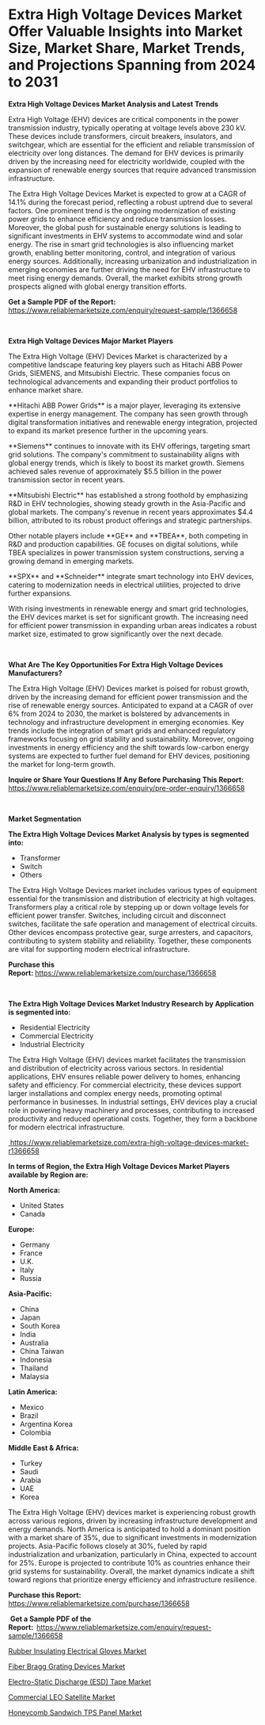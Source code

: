 <p><h1>Extra High Voltage Devices Market Offer Valuable Insights into Market Size, Market Share, Market Trends, and Projections Spanning from 2024 to 2031</h1></p><p><strong>Extra High Voltage Devices Market Analysis and Latest Trends</strong></p>
<p><p>Extra High Voltage (EHV) devices are critical components in the power transmission industry, typically operating at voltage levels above 230 kV. These devices include transformers, circuit breakers, insulators, and switchgear, which are essential for the efficient and reliable transmission of electricity over long distances. The demand for EHV devices is primarily driven by the increasing need for electricity worldwide, coupled with the expansion of renewable energy sources that require advanced transmission infrastructure.</p><p>The Extra High Voltage Devices Market is expected to grow at a CAGR of 14.1% during the forecast period, reflecting a robust uptrend due to several factors. One prominent trend is the ongoing modernization of existing power grids to enhance efficiency and reduce transmission losses. Moreover, the global push for sustainable energy solutions is leading to significant investments in EHV systems to accommodate wind and solar energy. The rise in smart grid technologies is also influencing market growth, enabling better monitoring, control, and integration of various energy sources. Additionally, increasing urbanization and industrialization in emerging economies are further driving the need for EHV infrastructure to meet rising energy demands. Overall, the market exhibits strong growth prospects aligned with global energy transition efforts.</p></p>
<p><strong>Get a Sample PDF of the Report:&nbsp;</strong> <a href="https://www.reliablemarketsize.com/enquiry/request-sample/1366658?utm_campaign=1293&utm_medium=2&utm_source=Github&utm_content=ia&utm_term=11102024&utm_id=extra-high-voltage-devices">https://www.reliablemarketsize.com/enquiry/request-sample/1366658</a></p>
<p>&nbsp;</p>
<p><strong>Extra High Voltage Devices Major Market Players</strong></p>
<p><p>The Extra High Voltage (EHV) Devices Market is characterized by a competitive landscape featuring key players such as Hitachi ABB Power Grids, SIEMENS, and Mitsubishi Electric. These companies focus on technological advancements and expanding their product portfolios to enhance market share.</p><p>**Hitachi ABB Power Grids** is a major player, leveraging its extensive expertise in energy management. The company has seen growth through digital transformation initiatives and renewable energy integration, projected to expand its market presence further in the upcoming years. </p><p>**Siemens** continues to innovate with its EHV offerings, targeting smart grid solutions. The company's commitment to sustainability aligns with global energy trends, which is likely to boost its market growth. Siemens achieved sales revenue of approximately $5.5 billion in the power transmission sector in recent years.</p><p>**Mitsubishi Electric** has established a strong foothold by emphasizing R&D in EHV technologies, showing steady growth in the Asia-Pacific and global markets. The company's revenue in recent years approximates $4.4 billion, attributed to its robust product offerings and strategic partnerships.</p><p>Other notable players include **GE** and **TBEA**, both competing in R&D and production capabilities. GE focuses on digital solutions, while TBEA specializes in power transmission system constructions, serving a growing demand in emerging markets.</p><p>**SPX** and **Schneider** integrate smart technology into EHV devices, catering to modernization needs in electrical utilities, projected to drive further expansions. </p><p>With rising investments in renewable energy and smart grid technologies, the EHV devices market is set for significant growth. The increasing need for efficient power transmission in expanding urban areas indicates a robust market size, estimated to grow significantly over the next decade.</p></p>
<p>&nbsp;</p>
<p><strong>What Are The Key Opportunities For Extra High Voltage Devices Manufacturers?</strong></p>
<p><p>The Extra High Voltage (EHV) Devices market is poised for robust growth, driven by the increasing demand for efficient power transmission and the rise of renewable energy sources. Anticipated to expand at a CAGR of over 6% from 2024 to 2030, the market is bolstered by advancements in technology and infrastructure development in emerging economies. Key trends include the integration of smart grids and enhanced regulatory frameworks focusing on grid stability and sustainability. Moreover, ongoing investments in energy efficiency and the shift towards low-carbon energy systems are expected to further fuel demand for EHV devices, positioning the market for long-term growth.</p></p>
<p><strong>Inquire or Share Your Questions If Any Before Purchasing This Report:</strong> <a href="https://www.reliablemarketsize.com/enquiry/pre-order-enquiry/1366658?utm_campaign=1293&utm_medium=2&utm_source=Github&utm_content=ia&utm_term=11102024&utm_id=extra-high-voltage-devices">https://www.reliablemarketsize.com/enquiry/pre-order-enquiry/1366658</a></p>
<p>&nbsp;</p>
<p><strong>Market Segmentation</strong></p>
<p><strong>The Extra High Voltage Devices Market Analysis by types is segmented into:</strong></p>
<p><ul><li>Transformer</li><li>Switch</li><li>Others</li></ul></p>
<p><p>The Extra High Voltage Devices market includes various types of equipment essential for the transmission and distribution of electricity at high voltages. Transformers play a critical role by stepping up or down voltage levels for efficient power transfer. Switches, including circuit and disconnect switches, facilitate the safe operation and management of electrical circuits. Other devices encompass protective gear, surge arresters, and capacitors, contributing to system stability and reliability. Together, these components are vital for supporting modern electrical infrastructure.</p></p>
<p><strong>Purchase this Report:&nbsp;</strong><a href="https://www.reliablemarketsize.com/purchase/1366658?utm_campaign=1293&utm_medium=2&utm_source=Github&utm_content=ia&utm_term=11102024&utm_id=extra-high-voltage-devices">https://www.reliablemarketsize.com/purchase/1366658</a></p>
<p>&nbsp;</p>
<p><strong>The Extra High Voltage Devices Market Industry Research by Application is segmented into:</strong></p>
<p><ul><li>Residential Electricity</li><li>Commercial Electricity</li><li>Industrial Electricity</li></ul></p>
<p><p>The Extra High Voltage (EHV) devices market facilitates the transmission and distribution of electricity across various sectors. In residential applications, EHV ensures reliable power delivery to homes, enhancing safety and efficiency. For commercial electricity, these devices support larger installations and complex energy needs, promoting optimal performance in businesses. In industrial settings, EHV devices play a crucial role in powering heavy machinery and processes, contributing to increased productivity and reduced operational costs. Together, they form a backbone for modern electrical infrastructure.</p></p>
<p><a href="https://www.reliablemarketsize.com/extra-high-voltage-devices-market-r1366658?utm_campaign=1293&utm_medium=2&utm_source=Github&utm_content=ia&utm_term=11102024&utm_id=extra-high-voltage-devices">&nbsp;https://www.reliablemarketsize.com/extra-high-voltage-devices-market-r1366658</a></p>
<p><strong>In terms of Region, the Extra High Voltage Devices Market Players available by Region are:</strong></p>
<p>
    <p> <strong> North America: </strong>
        <ul>
            <li>United States</li>
            <li>Canada</li>
        </ul>
        </p> 
    <p> <strong> Europe: </strong>
        <ul>
            <li>Germany</li>
            <li>France</li>
            <li>U.K.</li>
            <li>Italy</li>
            <li>Russia</li>
        </ul>
        </p> 
    <p> <strong> Asia-Pacific: </strong>
        <ul>
            <li>China</li>
            <li>Japan</li>
            <li>South Korea</li>
            <li>India</li>
            <li>Australia</li>
            <li>China Taiwan</li>
            <li>Indonesia</li>
            <li>Thailand</li>
            <li>Malaysia</li>
        </ul>
        </p> 
    <p> <strong> Latin America: </strong>
        <ul>
            <li>Mexico</li>
            <li>Brazil</li>
            <li>Argentina Korea</li>
            <li>Colombia</li>
        </ul>
        </p> 
    <p> <strong> Middle East & Africa: </strong>
        <ul>
            <li>Turkey</li>
            <li>Saudi</li>
            <li>Arabia</li>
            <li>UAE</li>
            <li>Korea</li>
        </ul>
    </p>
    </p>
<p><p>The Extra High Voltage (EHV) devices market is experiencing robust growth across various regions, driven by increasing infrastructure development and energy demands. North America is anticipated to hold a dominant position with a market share of 35%, due to significant investments in modernization projects. Asia-Pacific follows closely at 30%, fueled by rapid industrialization and urbanization, particularly in China, expected to account for 25%. Europe is projected to contribute 10% as countries enhance their grid systems for sustainability. Overall, the market dynamics indicate a shift toward regions that prioritize energy efficiency and infrastructure resilience.</p></p>
<p><strong>Purchase this Report: </strong><a href="https://www.reliablemarketsize.com/purchase/1366658?utm_campaign=1293&utm_medium=2&utm_source=Github&utm_content=ia&utm_term=11102024&utm_id=extra-high-voltage-devices">https://www.reliablemarketsize.com/purchase/1366658</a></p>
<p>&nbsp;<strong>Get a Sample PDF of the Report:&nbsp;&nbsp;</strong><a href="https://www.reliablemarketsize.com/enquiry/request-sample/1366658?utm_campaign=1293&utm_medium=2&utm_source=Github&utm_content=ia&utm_term=11102024&utm_id=extra-high-voltage-devices">https://www.reliablemarketsize.com/enquiry/request-sample/1366658</a></p>
<p><strong></strong></p>
<p><p><a href="https://www.linkedin.com/pulse/global-rubber-insulating-electrical-gloves-industry-types-fmvke?utm_campaign=1293&utm_medium=2&utm_source=Github&utm_content=ia&utm_term=11102024&utm_id=extra-high-voltage-devices">Rubber Insulating Electrical Gloves Market</a></p><p><a href="https://issuu.com/reportprime-2/docs/fiber-bragg-grating-devices-market-_ec73ceed84c755?utm_campaign=1293&utm_medium=2&utm_source=Github&utm_content=ia&utm_term=11102024&utm_id=extra-high-voltage-devices">Fiber Bragg Grating Devices Market</a></p><p><a href="https://www.linkedin.com/pulse/electro-static-discharge-esd-tape-market-growth-segmentation-awvpe?utm_campaign=1293&utm_medium=2&utm_source=Github&utm_content=ia&utm_term=11102024&utm_id=extra-high-voltage-devices">Electro-Static Discharge (ESD) Tape Market</a></p><p><a href="https://issuu.com/reportprime-2/docs/commercial-leo-satellite-market-siz_c1826ee4bd1fa7?utm_campaign=1293&utm_medium=2&utm_source=Github&utm_content=ia&utm_term=11102024&utm_id=extra-high-voltage-devices">Commercial LEO Satellite Market</a></p><p><a href="https://www.linkedin.com/pulse/opportunities-challenges-honeycomb-sandwich-tps-panel-market-oqypf?utm_campaign=1293&utm_medium=2&utm_source=Github&utm_content=ia&utm_term=11102024&utm_id=extra-high-voltage-devices">Honeycomb Sandwich TPS Panel Market</a></p></p>